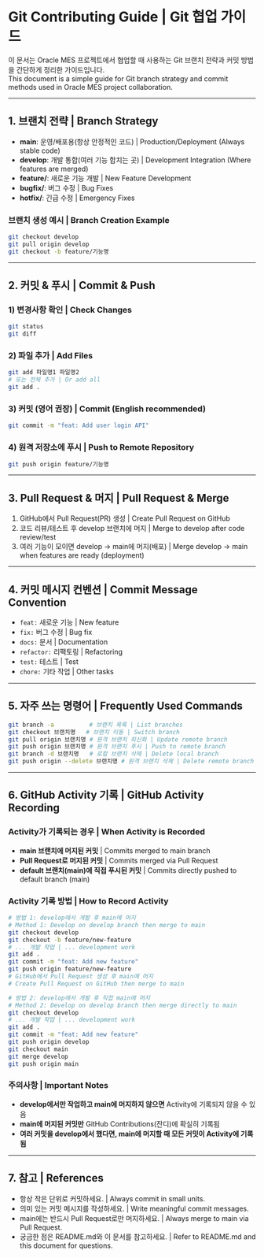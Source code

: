 # Git Contributing Guide | Git 협업 가이드

이 문서는 Oracle MES 프로젝트에서 협업할 때 사용하는 Git 브랜치 전략과 커밋 방법을 간단하게 정리한 가이드입니다.  
This document is a simple guide for Git branch strategy and commit methods used in Oracle MES project collaboration.

---

## 1. 브랜치 전략 | Branch Strategy

- **main**: 운영/배포용(항상 안정적인 코드) | Production/Deployment (Always stable code)
- **develop**: 개발 통합(여러 기능 합치는 곳) | Development Integration (Where features are merged)
- **feature/**: 새로운 기능 개발 | New Feature Development
- **bugfix/**: 버그 수정 | Bug Fixes
- **hotfix/**: 긴급 수정 | Emergency Fixes

### 브랜치 생성 예시 | Branch Creation Example
```bash
git checkout develop
git pull origin develop
git checkout -b feature/기능명
```

---

## 2. 커밋 & 푸시 | Commit & Push

### 1) 변경사항 확인 | Check Changes
```bash
git status
git diff
```

### 2) 파일 추가 | Add Files
```bash
git add 파일명1 파일명2
# 또는 전체 추가 | Or add all
git add .
```

### 3) 커밋 (영어 권장) | Commit (English recommended)
```bash
git commit -m "feat: Add user login API"
```

### 4) 원격 저장소에 푸시 | Push to Remote Repository
```bash
git push origin feature/기능명
```

---

## 3. Pull Request & 머지 | Pull Request & Merge

1. GitHub에서 Pull Request(PR) 생성 | Create Pull Request on GitHub
2. 코드 리뷰/테스트 후 develop 브랜치에 머지 | Merge to develop after code review/test
3. 여러 기능이 모이면 develop → main에 머지(배포) | Merge develop → main when features are ready (deployment)

---

## 4. 커밋 메시지 컨벤션 | Commit Message Convention
- `feat:` 새로운 기능 | New feature
- `fix:` 버그 수정 | Bug fix
- `docs:` 문서 | Documentation
- `refactor:` 리팩토링 | Refactoring
- `test:` 테스트 | Test
- `chore:` 기타 작업 | Other tasks

---

## 5. 자주 쓰는 명령어 | Frequently Used Commands
```bash
git branch -a          # 브랜치 목록 | List branches
git checkout 브랜치명   # 브랜치 이동 | Switch branch
git pull origin 브랜치명 # 원격 브랜치 최신화 | Update remote branch
git push origin 브랜치명 # 원격 브랜치 푸시 | Push to remote branch
git branch -d 브랜치명   # 로컬 브랜치 삭제 | Delete local branch
git push origin --delete 브랜치명 # 원격 브랜치 삭제 | Delete remote branch
```

---

## 6. GitHub Activity 기록 | GitHub Activity Recording

### Activity가 기록되는 경우 | When Activity is Recorded
- **main 브랜치에 머지된 커밋** | Commits merged to main branch
- **Pull Request로 머지된 커밋** | Commits merged via Pull Request
- **default 브랜치(main)에 직접 푸시된 커밋** | Commits directly pushed to default branch (main)

### Activity 기록 방법 | How to Record Activity
```bash
# 방법 1: develop에서 개발 후 main에 머지
# Method 1: Develop on develop branch then merge to main
git checkout develop
git checkout -b feature/new-feature
# ... 개발 작업 | ... development work
git add .
git commit -m "feat: Add new feature"
git push origin feature/new-feature
# GitHub에서 Pull Request 생성 후 main에 머지
# Create Pull Request on GitHub then merge to main

# 방법 2: develop에서 개발 후 직접 main에 머지
# Method 2: Develop on develop branch then merge directly to main
git checkout develop
# ... 개발 작업 | ... development work
git add .
git commit -m "feat: Add new feature"
git push origin develop
git checkout main
git merge develop
git push origin main
```

### 주의사항 | Important Notes
- **develop에서만 작업하고 main에 머지하지 않으면** Activity에 기록되지 않을 수 있음
- **main에 머지된 커밋만** GitHub Contributions(잔디)에 확실히 기록됨
- **여러 커밋을 develop에서 했다면, main에 머지할 때 모든 커밋이 Activity에 기록됨**

---

## 7. 참고 | References
- 항상 작은 단위로 커밋하세요. | Always commit in small units.
- 의미 있는 커밋 메시지를 작성하세요. | Write meaningful commit messages.
- main에는 반드시 Pull Request로만 머지하세요. | Always merge to main via Pull Request.
- 궁금한 점은 README.md와 이 문서를 참고하세요. | Refer to README.md and this document for questions. 